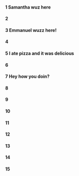 #### 1 Samantha wuz here
#### 2
#### 3 Emmanuel wuzz here! 
#### 4
#### 5 I ate pizza and it was delicious 
#### 6
#### 7 Hey how you doin?
#### 8
#### 9
#### 10
#### 11
#### 12
#### 13
#### 14
#### 15